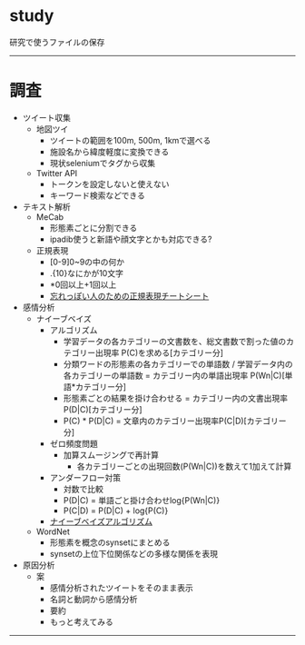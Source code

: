 # study
研究で使うファイルの保存
***
# 調査
- ツイート収集
  - 地図ツイ
    - ツイートの範囲を100m, 500m, 1kmで選べる
    - 施設名から緯度軽度に変換できる
    - 現状seleniumでタグから収集
  - Twitter API
    - トークンを設定しないと使えない
    - キーワード検索などできる
- テキスト解析
  - MeCab
    - 形態素ごとに分割できる
    - ipadib使うと新語や顔文字とかも対応できる?
  - 正規表現
    - [0-9]0~9の中の何か
    - .{10}なにかが10文字
    - *0回以上+1回以上
    - [忘れっぽい人のための正規表現チートシート](https://qiita.com/tossh/items/635aea9a529b9deb3038)
- 感情分析
  - ナイーブベイズ
    - アルゴリズム
      - 学習データの各カテゴリーの文書数を、総文書数で割った値のカテゴリー出現率 P(C)を求める[カテゴリー分]
      - 分類ワードの形態素の各カテゴリーでの単語数 / 学習データ内の各カテゴリーの単語数 = カテゴリー内の単語出現率 P(Wn|C)[単語*カテゴリー分]
      - 形態素ごとの結果を掛け合わせる = カテゴリー内の文書出現率 P(D|C)[カテゴリー分]
      - P(C) * P(D|C) = 文章内のカテゴリー出現率P(C|D)[カテゴリー分]
    - ゼロ頻度問題
      - 加算スムージングで再計算
        - 各カテゴリーごとの出現回数(P(Wn|C))を数えて1加えて計算
    - アンダーフロー対策
      - 対数で比較
      - P(D|C) = 単語ごと掛け合わせlog{P(Wn|C)}
      - P(C|D) = P(D|C) + log{P(C)}
    - [ナイーブベイズアルゴリズム](https://qiita.com/ishizakiiii/items/07cc7e463dceb3efe1a1)
  - WordNet
    - 形態素を概念のsynsetにまとめる
    - synsetの上位下位関係などの多様な関係を表現
- 原因分析
  - 案
    - 感情分析されたツイートをそのまま表示
    - 名詞と動詞から感情分析
    - 要約
    - もっと考えてみる
***
